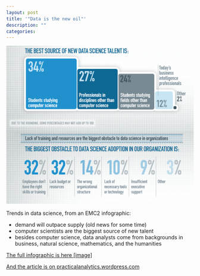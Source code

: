 ```yaml
---
layout: post
title: '"Data is the new oil"'
description: ""
categories: 
---
```


![Infographic](/img/blog/data-infographic.png)

Trends in data science, from an EMC2 infographic:  
* demand will outpace supply (old news for some time)  
* computer scientists are the biggest source of new talent  
* besides computer science, data analysts come from backgrounds in business, natural science, mathematics, and the humanities  


[The full infographic is here [image]](http://practicalanalytics.files.wordpress.com/2012/01/datascientistinfographic.jpg)

[And the article is on practicalanalytics.wordpress.com](http://practicalanalytics.wordpress.com/2012/01/22/data-scientist-infographic-new-skills-new-jobs/)
